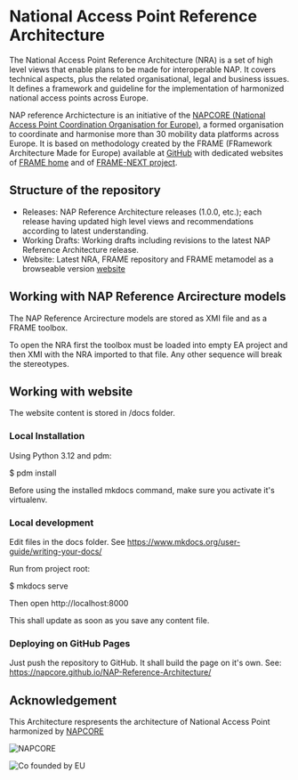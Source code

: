 # National Access Point Reference Architecture

The National Access Point Reference Architecture (NRA) is a set of high level views that enable plans to be made for interoperable NAP. It covers technical aspects, plus the related organisational, legal and business issues. It defines a framework and guideline for the implementation of harmonized national access points across Europe. 

NAP reference Archictecture is an initiative of the [NAPCORE (National Access Point Coordination Organisation for Europe)](https://napcore.eu/), a formed organisation to coordinate and harmonise more than 30 mobility data platforms across Europe. It is based on methodology created by the FRAME (FRamework Architecture Made for Europe) available at [GitHub](https://github.com/FRAME-NEXT/FRAME) with dedicated websites of [FRAME home](https://frame-online.eu/) and of [FRAME-NEXT project](https://frame-next.eu/).

## Structure of the repository 

- Releases: NAP Reference Architecture releases (1.0.0, etc.); each release having updated high level views and recommendations according to latest understanding.
- Working Drafts: Working drafts including revisions to the latest NAP Reference Architecture release.
- Website: Latest NRA, FRAME repository and FRAME metamodel as a browseable version [website](https://napcore.github.io/NAP-Reference-Architecture/)

## Working with NAP Reference Arcirecture models 

The NAP Reference Arcirecture models are stored as XMI file and as a FRAME toolbox. 

To open the NRA first the toolbox must be loaded into empty EA project and then XMI with the NRA imported to that file. Any other sequence will break the stereotypes.

## Working with website

The website content is stored in /docs folder.

### Local Installation

Using Python 3.12 and pdm:

$ pdm install

Before using the installed mkdocs command, make sure you activate it's virtualenv.

### Local development

Edit files in the docs folder. See https://www.mkdocs.org/user-guide/writing-your-docs/

Run from project root:

$ mkdocs serve

Then open http://localhost:8000

This shall update as soon as you save any content file.

### Deploying on GitHub Pages

Just push the repository to GitHub. It shall build the page on it's own.
See: https://napcore.github.io/NAP-Reference-Architecture/

## Acknowledgement
This Architecture respresents the architecture of National Access Point harmonized by [NAPCORE](https://napcore.eu/)

![NAPCORE](https://napcore.eu/wp-content/themes/napcore/images/napcore-logo.png)

![Co founded by EU](https://napcore.eu/wp-content/themes/napcore/images/eu.png)
